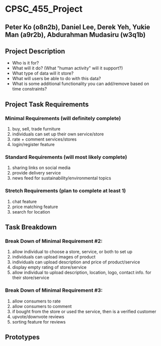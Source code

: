 # CPSC_455_Project
## Peter Ko (o8n2b), Daniel Lee, Derek Yeh, Yukie Man (a9r2b), Abdurahman Mudasiru (w3q1b)

## Project Description
- Who is it for?
- What will it do? (What "human activity" will it support?)
- What type of data will it store?
- What will users be able to do with this data?
- What is some additional functionality you can add/remove based on time constraints?

## Project Task Requirements
### Minimal Requirements (will definitely complete)
1. buy, sell, trade furniture
2. individuals can set up their own service/store
3. rate + comment services/stores
4. login/register feature

### Standard Requirements (will most likely complete)
1. sharing links on social media
2. provide delivery service
3. news feed for sustainability/environmental topics

### Stretch Requirements (plan to complete at least 1)
1. chat feature
2. price matching feature
3. search for location

## Task Breakdown
### Break Down of Minimal Requirement #2:
1. allow individual to choose a store, service, or both to set up
2. individuals can upload images of product
3. individuals can upload description and price of product/service
4. display empty rating of store/service
5. allow individual to upload description, location, logo, contact info. for their store/service

### Break Down of Minimal Requirement #3:
1. allow consumers to rate
2. allow consumers to comment
3. if bought from the store or used the service, then is a verified customer 
4. upvote/downvote reviews
5. sorting feature for reviews

## Prototypes
